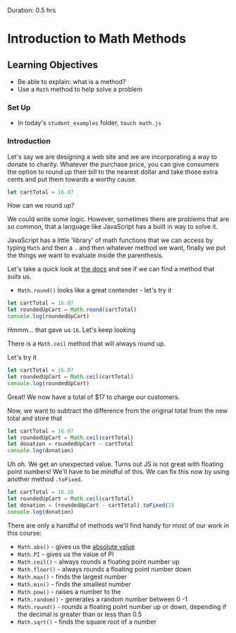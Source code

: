 Duration: 0.5 hrs<br>

<!--SEI1 5:38 -->

# Introduction to Math Methods

## Learning Objectives
- Be able to explain: what is a method?
- Use a `Math` method to help solve a problem

### Set Up

- In today's `student_examples` folder, `touch math.js`

### Introduction

Let's say we are designing a web site and we are incorporating a way to donate to charity. Whatever the purchase price, you can give consumers the option to round up their bill to the nearest dollar and take those extra cents and put them towards a worthy cause.

```js
let cartTotal = 16.07
```

How can we round up?

We could write some logic. However, sometimes there are problems that are so common, that a language like JavaScript has a built in way to solve it.

JavaScript has a little 'library' of math functions that we can access by typing `Math` and then a `.` and then whatever method we want, finally we put the things we want to evaluate inside the parenthesis.

Let's take a quick look at [the docs](https://developer.mozilla.org/en-US/docs/Web/JavaScript/Reference/Global_Objects/Math) and see if we can find a method that suits us.

- `Math.round()` looks like a great contender - let's try it

```js
let cartTotal = 16.07
let roundedUpCart = Math.round(cartTotal)
console.log(roundedUpCart)

```

Hmmm... that gave us `16`. Let's keep looking

There is a `Math.ceil` method that will always round up.

Let's try it

```js
let cartTotal = 16.07
let roundedUpCart = Math.ceil(cartTotal)
console.log(roundedUpCart)
```

Great! We now have a total of $17 to charge our customers.

Now, we want to subtract the difference from the original total from the new total and store that

```js
let cartTotal = 16.07
let roundedUpCart = Math.ceil(cartTotal)
let donation = roundedUpCart - cartTotal
console.log(donation)
```

Uh oh. We get an unexpected value. Turns out JS is not great with floating point numbers! We'll have to be mindful of this. We can fix this now by using another method `.toFixed`.

```js
let cartTotal = 16.10
let roundedUpCart = Math.ceil(cartTotal)
let donation = (roundedUpCart - cartTotal).toFixed(2)
console.log(donation)
```

There are only a handful of methods we'll find handy for most of our work in this course:

- `Math.abs()` - gives us the [absolute value](https://www.mathsisfun.com/numbers/absolute-value.html)
- `Math.PI` - gives us the value of PI
- `Math.ceil()` - always rounds a floating point number up
- `Math.floor()` - always rounds a floating point number down
- `Math.max()` - finds the largest number
- `Math.min()` - finds the smallest number
- `Math.pow()` - raises a number to the
- `Math.random()` - generates a random number between 0 -1
- `Math.round()` - rounds a floating point number up or down, depending if the decimal is greater than or less than 0.5
- `Math.sqrt()` - finds the square root of a number

<!--SEI1 5:49 -->
